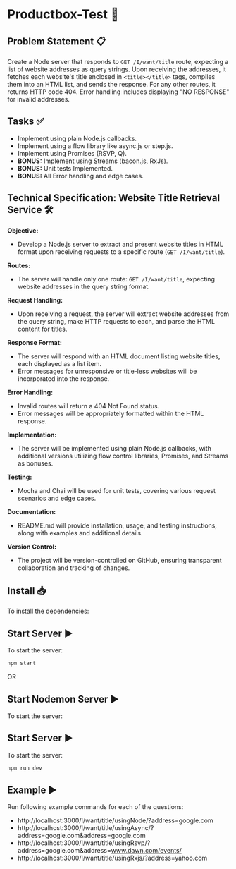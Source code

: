 # Productbox-Test 🚀

## Problem Statement 📋
Create a Node server that responds to `GET /I/want/title` route, expecting a list of website addresses as query strings. Upon receiving the addresses, it fetches each website's title enclosed in `<title></title>` tags, compiles them into an HTML list, and sends the response. For any other routes, it returns HTTP code 404. Error handling includes displaying "NO RESPONSE" for invalid addresses.

## Tasks ✅
- Implement using plain Node.js callbacks.
- Implement using a flow library like async.js or step.js.
- Implement using Promises (RSVP, Q).
- **BONUS:** Implement using Streams (bacon.js, RxJs).
- **BONUS:** Unit tests Implemented.
- **BONUS:** All Error handling and edge cases.

## Technical Specification: Website Title Retrieval Service 🛠️

**Objective:**
- Develop a Node.js server to extract and present website titles in HTML format upon receiving requests to a specific route (`GET /I/want/title`).

**Routes:**
- The server will handle only one route: `GET /I/want/title`, expecting website addresses in the query string format.

**Request Handling:**
- Upon receiving a request, the server will extract website addresses from the query string, make HTTP requests to each, and parse the HTML content for titles.

**Response Format:**
- The server will respond with an HTML document listing website titles, each displayed as a list item.
- Error messages for unresponsive or title-less websites will be incorporated into the response.

**Error Handling:**
- Invalid routes will return a 404 Not Found status.
- Error messages will be appropriately formatted within the HTML response.

**Implementation:**
- The server will be implemented using plain Node.js callbacks, with additional versions utilizing flow control libraries, Promises, and Streams as bonuses.

**Testing:**
- Mocha and Chai will be used for unit tests, covering various request scenarios and edge cases.

**Documentation:**
- README.md will provide installation, usage, and testing instructions, along with examples and additional details.

**Version Control:**
- The project will be version-controlled on GitHub, ensuring transparent collaboration and tracking of changes.

## Install 📥
To install the dependencies:


## Start Server ▶️
To start the server:

```bash
npm start
```

OR 

## Start Nodemon Server ▶️
To start the server:


## Start Server ▶️
To start the server:

```bash
npm run dev
```

## Example ▶️
Run following example commands for each of the questions:

- http://localhost:3000/I/want/title/usingNode/?address=google.com
- http://localhost:3000/I/want/title/usingAsync/?address=google.com&address=google.com
- http://localhost:3000/I/want/title/usingRsvp/?address=google.com&address=www.dawn.com/events/
- http://localhost:3000/I/want/title/usingRxjs/?address=yahoo.com

[Problem Statement]: https://gist.github.com/waleedwaseem/d514296b304c9d42ab42a8626aa808f8
